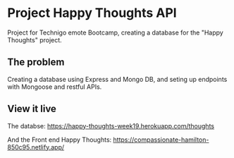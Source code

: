 # Project Happy Thoughts API
Project for Technigo emote Bootcamp, creating a database for the "Happy Thoughts" project.

## The problem
Creating a database using Express and Mongo DB, and seting up endpoints with Mongoose and restful APIs.

## View it live
The databse:
https://happy-thoughts-week19.herokuapp.com/thoughts

And the Front end Happy Thoughts:
https://compassionate-hamilton-850c95.netlify.app/
